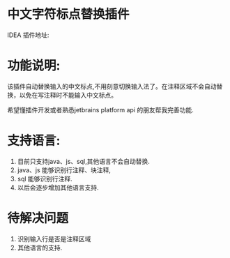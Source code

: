 # 中文字符标点替换插件
IDEA 插件地址:

# 功能说明:
该插件自动替换输入的中文标点,不用刻意切换输入法了。在注释区域不会自动替换，以免在写注释时不能输入中文标点。

 希望懂插件开发或者熟悉jetbrains platform api 的朋友帮我完善功能.
# 支持语言:
   1. 目前只支持java、js、sql,其他语言不会自动替换.
   2. java、js 能够识别行注释、块注释,
   3. sql  能够识别行注释.
   4. 以后会逐步增加其他语言支持.

# 待解决问题
  1. 识别输入行是否是注释区域
  2. 其他语言的支持.


  